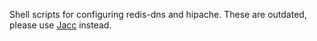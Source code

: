 Shell scripts for configuring redis-dns and hipache. These are outdated, please use [Jacc](https://github.com/colmsjo/jacc) instead.
